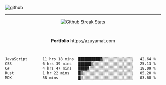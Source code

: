 ![github](https://media.discordapp.net/attachments/881363147364118528/1142610121697021952/background.png?width=1000&height=300)<br>
___
<p align="center">
  <img alt="Github Streak Stats" src="https://streak-stats.demolab.com?user=Azuyamat&theme=transparent&hide_border=true"/>
</p><br>
<p align="center">
      <strong>Portfolio</strong> https://azuyamat.com
</p><br>

<!--START_SECTION:waka-->

```txt
JavaScript       11 hrs 18 mins  ██████████▓░░░░░░░░░░░░░░   42.64 %
CSS              6 hrs 39 mins   ██████▒░░░░░░░░░░░░░░░░░░   25.13 %
C#               4 hrs 47 mins   ████▓░░░░░░░░░░░░░░░░░░░░   18.09 %
Rust             1 hr 22 mins    █▒░░░░░░░░░░░░░░░░░░░░░░░   05.20 %
MDX              58 mins         █░░░░░░░░░░░░░░░░░░░░░░░░   03.68 %
```

<!--END_SECTION:waka-->
